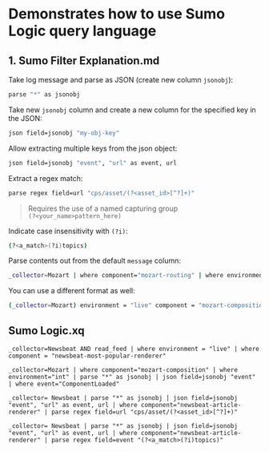 # Demonstrates how to use Sumo Logic query language

## 1. Sumo Filter Explanation.md

Take log message and parse as JSON (create new column `jsonobj`):

```bash
parse "*" as jsonobj
```

Take new `jsonobj` column and create a new column for the specified key in the JSON:

```bash
json field=jsonobj "my-obj-key"
```

Allow extracting multiple keys from the json object:
  
```bash
json field=jsonobj "event", "url" as event, url
```  

Extract a regex match:

```bash
parse regex field=url "cps/asset/(?<asset_id>[^?]+)"
```

> Requires the use of a named capturing group  
> `(?<your_name>pattern_here)`

Indicate case insensitivity with `(?i)`:

```bash
(?<a_match>(?i)topics)
```

Parse contents out from the default `message` column:

```bash
_collector=Mozart | where component="mozart-routing" | where environment="int" | parse "HTTPD*" as Apache
```

You can use a different format as well:

```bash
(_collector=Mozart) environment = "live" component = "mozart-composition"
```

## Sumo Logic.xq

```xquery
_collector=Newsbeat AND read_feed | where environment = "live" | where component = "newsbeat-most-popular-renderer"

_collector=Mozart | where component="mozart-composition" | where environment="int" | parse "*" as jsonobj | json field=jsonobj "event" | where event="ComponentLoaded"

_collector= Newsbeat | parse "*" as jsonobj | json field=jsonobj "event", "url" as event, url | where component="newsbeat-article-renderer" | parse regex field=url "cps/asset/(?<asset_id>[^?]+)"

_collector= Newsbeat | parse "*" as jsonobj | json field=jsonobj "event", "url" as event, url | where component="newsbeat-article-renderer" | parse regex field=event "(?<a_match>(?i)topics)"
```

